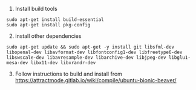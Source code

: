 1. Install build tools
```
sudo apt-get install build-essential
sudo apt-get install pkg-config
```

2. install other dependencies
```
sudo apt-get update && sudo apt-get -y install git libsfml-dev libopenal-dev libavformat-dev libfontconfig1-dev libfreetype6-dev libswscale-dev libavresample-dev libarchive-dev libjpeg-dev libglu1-mesa-dev libx11-dev libxrandr-dev
```

3. Follow instructions to build and install from 
https://attractmode.gitlab.io/wiki/compile/ubuntu-bionic-beaver/
